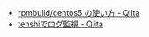 * [rpmbuild/centos5 の使い方 - Qiita](http://qiita.com/tukiyo3/items/de29f8276a570e2a3833)
* [tenshiでログ監視 - Qiita](http://qiita.com/tukiyo3/items/916b3308d035973db700)
